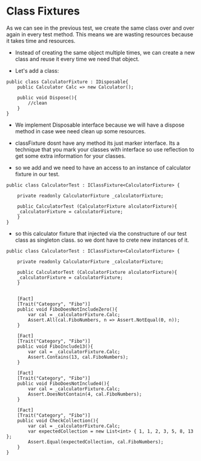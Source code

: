 # Class Fixtures

As we can see in the previous test, we create the same class over and over again in every test method. This means we are wasting resources because it takes time and resources.

- Instead of creating the same object multiple times, we can create a new class and reuse it every time we need that object.

 - Let's add a class:

```clike
public class CalculatorFixture : IDisposable{
    public Calculator Calc => new Calculator();

    public void Dispose(){
        //clean
    }
}
```
- We implement Disposable interface because we will have a dispose method in case wee need clean up some resources.

- classFixture dosnt have any method its just marker interface. Its a technique that you mark your classes with interface so use reflection to get some extra information for your classes.


- so we add and we need to have an access to an instance of calculator fixture in our test.
```clike
public class CalculatorTest : IClassFixture<CalculatorFixture> {

    private readonly CalculatorFixture _calculatorFixture;

    public CalculatorTest (CalculatorFixture alculatorFixture){
    _calculatorFixture = calculatorFixture;
    }
}
```
- so this calculator fixture that injected via the constructure of our test class as singleton class. so we dont have to crete new instances of it.

```clike
public class CalculatorTest : IClassFixture<CalculatorFixture> {

    private readonly CalculatorFixture _calculatorFixture;

    public CalculatorTest (CalculatorFixture alculatorFixture){
    _calculatorFixture = calculatorFixture;
    }


    [Fact]
    [Trait("Category", "Fibo")]
    public void FiboDoesNotIncludeZero(){
        var cal = _calculatorFixture.Calc;
        Assert.All(cal.FiboNumbers, n => Assert.NotEqual(0, n));
    }
    
    [Fact]
    [Trait("Category", "Fibo")]
    public void FiboInclude13(){
        var cal = _calculatorFixture.Calc;
        Assert.Contains(13, cal.FiboNumbers);
    }
    
    [Fact]
    [Trait("Category", "Fibo")]
    public void FiboDoesNotInclude4(){
        var cal = _calculatorFixture.Calc;
        Assert.DoesNotContain(4, cal.FiboNumbers);
    }
    
    [Fact]
    [Trait("Category", "Fibo")]
    public void CheckCollection(){
        var cal = _calculatorFixture.Calc;
        var expectedCollection = new List<int> { 1, 1, 2, 3, 5, 8, 13 };
        Assert.Equal(expectedCollection, cal.FiboNumbers);
    }
}
```
